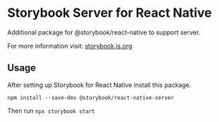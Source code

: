 # Storybook Server for React Native
Additional package for @storybook/react-native to support server.

For more information visit: [storybook.js.org](https://storybook.js.org)

## Usage
After setting up Storybook for React Native install this package. 

```shell
npm install --save-dev @storybook/react-native-server
```

Then run `npx storybook start`
